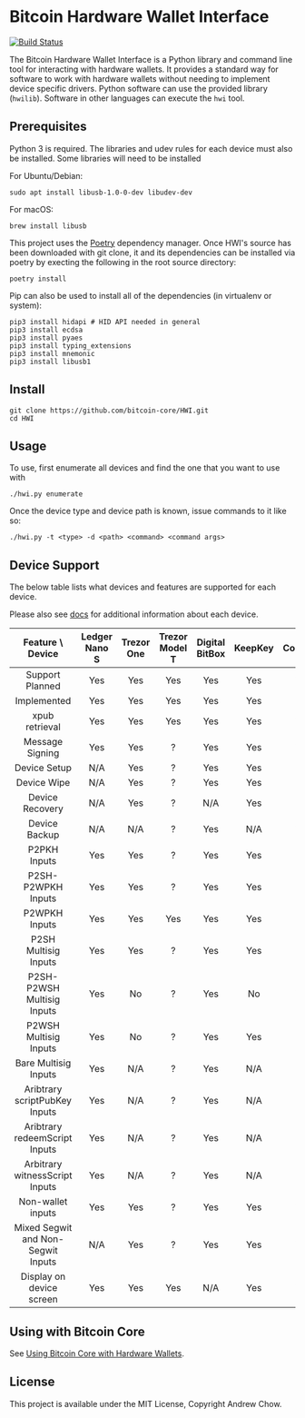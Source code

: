 # Bitcoin Hardware Wallet Interface

[![Build Status](https://travis-ci.org/bitcoin-core/HWI.svg?branch=master)](https://travis-ci.org/bitcoin-core/HWI)

The Bitcoin Hardware Wallet Interface is a Python library and command line tool for interacting with hardware wallets.
It provides a standard way for software to work with hardware wallets without needing to implement device specific drivers.
Python software can use the provided library (`hwilib`). Software in other languages can execute the `hwi` tool.

## Prerequisites

Python 3 is required. The libraries and udev rules for each device must also be installed. Some libraries will need to be installed

For Ubuntu/Debian:
```
sudo apt install libusb-1.0-0-dev libudev-dev
```

For macOS:
```
brew install libusb
```

This project uses the [Poetry](https://github.com/sdispater/poetry) dependency manager.
Once HWI's source has been downloaded with git clone, it and its dependencies can be installed via poetry by execting the following in the root source directory:

```
poetry install
```

Pip can also be used to install all of the dependencies (in virtualenv or system):

```
pip3 install hidapi # HID API needed in general
pip3 install ecdsa
pip3 install pyaes
pip3 install typing_extensions
pip3 install mnemonic
pip3 install libusb1
```
## Install

```
git clone https://github.com/bitcoin-core/HWI.git
cd HWI
```

## Usage

To use, first enumerate all devices and find the one that you want to use with

```
./hwi.py enumerate
```

Once the device type and device path is known, issue commands to it like so:

```
./hwi.py -t <type> -d <path> <command> <command args>
```

## Device Support

The below table lists what devices and features are supported for each device.

Please also see [docs](docs/) for additional information about each device.

| Feature \ Device | Ledger Nano S | Trezor One | Trezor Model T | Digital BitBox | KeepKey | Coldcard |
|:---:|:---:|:---:|:---:|:---:|:---:|:---:|
| Support Planned | Yes | Yes | Yes | Yes | Yes | Yes |
| Implemented | Yes | Yes | Yes | Yes | Yes | Yes |
| xpub retrieval | Yes | Yes | Yes | Yes | Yes | Yes |
| Message Signing | Yes | Yes | ? | Yes | Yes | Yes |
| Device Setup | N/A | Yes | ? | Yes | Yes | N/A |
| Device Wipe | N/A | Yes | ? | Yes | Yes | N/A |
| Device Recovery | N/A | Yes | ? | N/A | Yes | N/A |
| Device Backup | N/A | N/A | ? | Yes | N/A | Yes |
| P2PKH Inputs | Yes | Yes | ? | Yes | Yes | Yes |
| P2SH-P2WPKH Inputs | Yes | Yes | ? | Yes | Yes | Yes |
| P2WPKH Inputs | Yes | Yes | Yes | Yes | Yes | Yes |
| P2SH Multisig Inputs | Yes | Yes | ? | Yes | Yes | Yes |
| P2SH-P2WSH Multisig Inputs | Yes | No | ? | Yes | No | Yes |
| P2WSH Multisig Inputs | Yes | No | ? | Yes | Yes | Yes |
| Bare Multisig Inputs | Yes | N/A | ? | Yes | N/A | N/A |
| Aribtrary scriptPubKey Inputs | Yes | N/A | ? | Yes | N/A | N/A |
| Aribtrary redeemScript Inputs | Yes | N/A | ? | Yes | N/A | N/A |
| Arbitrary witnessScript Inputs | Yes | N/A | ? | Yes | N/A | N/A |
| Non-wallet inputs | Yes | Yes | ? | Yes | Yes | Yes |
| Mixed Segwit and Non-Segwit Inputs | N/A | Yes | ? | Yes | Yes | Yes |
| Display on device screen | Yes | Yes | Yes | N/A | Yes | Yes |

## Using with Bitcoin Core

See [Using Bitcoin Core with Hardware Wallets](docs/bitcoin-core-usage.md).

## License

This project is available under the MIT License, Copyright Andrew Chow.
